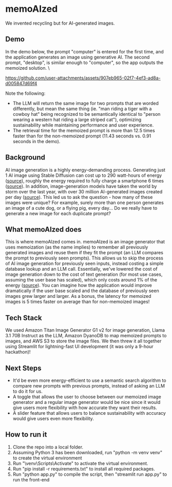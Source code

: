 # memoAIzed
We invented recycling but for AI-generated images. 

## Demo
In the demo below, the prompt "computer" is entered for the first time, and the application generates an image using generative AI. The second prompt, "desktop", is similar enough to "computer", so the app outputs the memoized solution. \

https://github.com/user-attachments/assets/907eb965-02f7-4ef3-ad8a-d005847d69f4


Note the following:
- The LLM will return the same image for two prompts that are worded differently, but mean the same thing (ie. "man riding a tiger with a cowboy hat" being recognized to be semantically identical to "person wearing a western hat riding a large striped cat"), optimizing sustainability while maintaining performance and user experience.
- The retrieval time for the memoized prompt is more than 12.5 times faster than for the non-memoized prompt (11.43 seconds vs. 0.91 seconds in the demo).
## Background
AI image generation is a highly energy-demanding process. Generating just 1 AI image using Stable Diffusion can cost up to 290 watt-hours of energy ([source](https://mcengkuru.medium.com/the-hidden-cost-of-ai-images-how-generating-one-could-power-your-fridge-for-hours-174c95c43db8)), roughly the energy required to fully charge a smartphone 6 times ([source](https://www.energysage.com/electricity/house-watts/how-many-watts-does-a-phone-charger-use/)). In addition, image-generation models have taken the world by storm over the last year, with over 30 million AI-generated images created per day ([source](https://techreport.com/statistics/software-web/ai-image-generator-market-statistics/#:~:text=As%20of%20August%202023%2C%20people,better%20than%20human%2Dcreated%20art.)). This led us to ask the question - how many of these images were unique? For example, surely more than one person generates an image of a cute dog, or a flying pig, every day... Do we really have to generate a new image for each duplicate prompt? 

## What memoAIzed does
This is where memoAIzed comes in. memoAIzed is an image generator that uses memoization (as the name implies) to remember all previously generated images and reuse them if they fit the prompt (an LLM compares the prompt to previously seen prompts). This allows us to skip the process of AI image generation for previously seen inputs, instead costing a simple database lookup and an LLM call. Essentially, we've lowered the cost of image generation down to the cost of text generation (for most use cases, assuming the user base has scaled), which only costs around 1% of the energy ([source](https://lifestyle.livemint.com/news/big-story/ai-carbon-footprint-openai-chatgpt-water-google-microsoft-111697802189371.html)). You can imagine how the application would improve dramatically if the user base scaled and the database of previously seen images grew larger and larger. As a bonus, the latency for memoized images is 5 times faster on average than for non-memoized images!

## Tech Stack
We used Amazon Titan Image Generator G1 v2 for image generation, Llama 3.1 70B Instruct as the LLM, Amazon DyanoDB to map memoized prompts to images, and AWS S3 to store the image files. We then threw it all together using Streamlit for lightning-fast UI development (it was only a 9-hour hackathon)!

## Next Steps
- It'd be even more energy-efficient to use a semantic search algorithm to compare new prompts with previous prompts, instead of asking an LLM to do it for us.
- A toggle that allows the user to choose between our memoized image generator and a regular image generator would be nice since it would give users more flexibility with how accurate they want their results.
- A slider feature that allows users to balance sustainability with accuracy would give users even more flexibility.

## How to run it
1. Clone the repo into a local folder.
2. Assuming Python 3 has been downloaded, run "python -m venv venv" to create the virtual environment
3. Run "\venv\Scripts\Activate" to activate the virtual environment.
4. Run "pip install -r requirements.txt" to install all required packages.
5. Run "python app.py" to compile the script, then "streamlit run app.py" to run the front-end

